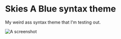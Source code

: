 # Skies A Blue syntax theme

My weird ass syntax theme that I'm testing out. 

![A screenshot](https://raw.githubusercontent.com/alexchee/skies-a-blue-theme-syntax/master/screen_shot.png)
